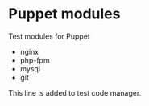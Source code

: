 # Puppet modules

Test modules for Puppet
* nginx
* php-fpm
* mysql
* git

This line is added to test code manager.
